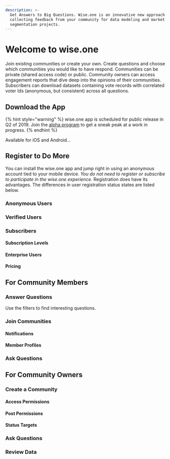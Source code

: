 ```yaml
---
description: >-
  Get Answers to Big Questions. Wise.one is an innovative new approach to
  collecting feedback from your community for data modeling and market
  segmentation projects.
---
```


# Welcome to wise.one

Join existing communities or create your own. Create questions and choose which communities you would like to have respond. Communities can be private \(shared access code\) or public. Community owners can access engagement reports that dive deep into the opinions of their communities. Subscribers can download datasets containing vote records with correlated voter Ids \(anonymous, but consistent\) across all questions.

## Download the App

{% hint style="warning" %}
wise.one app is scheduled for public release in Q2 of 2019. Join the [alpha program](https://www.wise.one/alpha) to get a sneak peak at a work in progress.
{% endhint %}

Available for iOS and Android...

## Register to Do More

You can install the wise.one app and jump right in using an anonymous account tied to your mobile device. _You do not need to register or subscribe to participate in the wise.one experience._ Registration does have its advantages. The differences in user registration status states are listed below. 

### Anonymous Users

### Verified Users

### Subscribers

#### Subscription Levels

#### Enterprise Users

#### Pricing

## For Community Members

### Answer Questions

Use the filters to find interesting questions.

### Join Communities

#### Notifications

#### Member Profiles

### Ask Questions

## For Community Owners

### Create a Community

#### Access Permissions

#### Post Permissions

#### Status Targets

### Ask Questions

### Review Data



